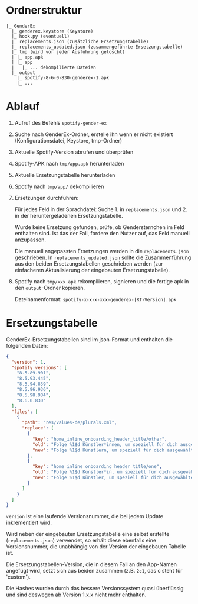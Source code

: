 # Ordnerstruktur

```text
|_ GenderEx
  |_ genderex.keystore (Keystore)
  |_ hook.py (eventuell)
  |_ replacements.json (zusätzliche Ersetzungstabelle)
  |_ replacements_updated.json (zusammengeführte Ersetzungstabelle)
  |_ tmp (wird vor jeder Ausführung gelöscht)
  | |_ app.apk
  | |_ app
  |   |_ ... dekompilierte Dateien
  |_ output
    |_ spotify-8-6-0-830-genderex-1.apk
    |_ ...
```

# Ablauf

1. Aufruf des Befehls `spotify-gender-ex`
2. Suche nach GenderEx-Ordner, erstelle ihn wenn er nicht existiert (Konfigurationsdatei, Keystore, tmp-Ordner)
3. Aktuelle Spotify-Version abrufen und überprüfen
4. Spotify-APK nach `tmp/app.apk` herunterladen
5. Aktuelle Ersetzungstabelle herunterladen
6. Spotify nach `tmp/app/` dekompilieren
7. Ersetzungen durchführen:

   Für jedes Feld in der Sprachdatei: Suche 1. in `replacements.json` und 2. in der heruntergeladenen Ersetzungstabelle.

   Wurde keine Ersetzung gefunden, prüfe, ob Gendersternchen im Feld enthalten sind. Ist das der Fall, fordere den
   Nutzer auf, das Feld manuell anzupassen.

   Die manuell angepassten Ersetzungen werden in die `replacements.json` geschrieben. In `replacements_updated.json`
   sollte die Zusammenführung aus den beiden Ersetzungstabellen geschrieben werden (zur einfacheren Aktualisierung der
   eingebauten Ersetzungstabelle).

8. Spotify nach `tmp/xxx.apk` rekompilieren, signieren und die fertige apk in den `output`-Ordner kopieren.

   Dateinamenformat: `spotify-x-x-x-xxx-genderex-[RT-Version].apk`

# Ersetzungstabelle

GenderEx-Ersetzungstabellen sind im json-Format und enthalten die folgenden Daten:

```json
{
  "version": 1,
  "spotify_versions": [
    "8.5.89.901",
    "8.5.93.445",
    "8.5.94.839",
    "8.5.96.936",
    "8.5.98.984",
    "8.6.0.830"
  ],
  "files": [
    {
      "path": "res/values-de/plurals.xml",
      "replace": [
        {
          "key": "home_inline_onboarding_header_title/other",
          "old": "Folge %1$d Künstler*innen, um speziell für dich ausgewählte Musik zu erhalten.",
          "new": "Folge %1$d Künstlern, um speziell für dich ausgewählte Musik zu erhalten."
        },
        {
          "key": "home_inline_onboarding_header_title/one",
          "old": "Folge %1$d Künstler*in, um speziell für dich ausgewählte Musik zu erhalten.",
          "new": "Folge %1$d Künstler, um speziell für dich ausgewählte Musik zu erhalten."
        }
      ]
    }
  ]
}
```

`version` ist eine laufende Versionsnummer, die bei jedem Update inkrementiert wird.

Wird neben der eingebauten Ersetzungstabelle eine selbst erstellte (`replacements.json`) verwendet,
so erhält diese ebenfalls eine Versionsnummer, die unabhängig von der Version der eingebauen Tabelle ist.

Die Ersetzungstabellen-Version, die in diesem Fall an den App-Namen angefügt wird, setzt sich aus beiden
zusammen (z.B. `2c1`, das c steht für 'custom').

Die Hashes wurden durch das bessere Versionssystem quasi überflüssig und sind deswegen ab Version 1.x.x
nicht mehr enthalten.

